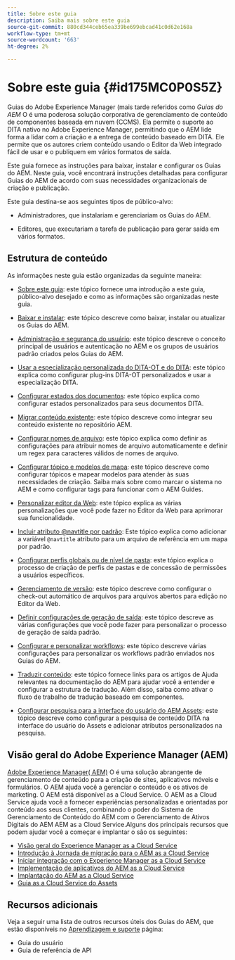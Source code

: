 ```yaml
---
title: Sobre este guia
description: Saiba mais sobre este guia
source-git-commit: 880cd344ceb65ea339be699ebcad41c0d62e168a
workflow-type: tm+mt
source-wordcount: '663'
ht-degree: 2%

---
```


# Sobre este guia {#id175MC0P0S5Z}

Guias do Adobe Experience Manager \(mais tarde referidos como *Guias do AEM* O é uma poderosa solução corporativa de gerenciamento de conteúdo de componentes baseada em nuvem \(CCMS\). Ela permite o suporte ao DITA nativo no Adobe Experience Manager, permitindo que o AEM lide forma a lidar com a criação e a entrega de conteúdo baseado em DITA. Ele permite que os autores criem conteúdo usando o Editor da Web integrado fácil de usar e o publiquem em vários formatos de saída.

Este guia fornece as instruções para baixar, instalar e configurar os Guias do AEM. Neste guia, você encontrará instruções detalhadas para configurar Guias do AEM de acordo com suas necessidades organizacionais de criação e publicação.

Este guia destina-se aos seguintes tipos de público-alvo:

- Administradores, que instalariam e gerenciariam os Guias do AEM.

- Editores, que executariam a tarefa de publicação para gerar saída em vários formatos.


## Estrutura de conteúdo

As informações neste guia estão organizadas da seguinte maneira:

- [Sobre este guia](#id175MC0P0S5Z): este tópico fornece uma introdução a este guia, público-alvo desejado e como as informações são organizadas neste guia.

- [Baixar e instalar](download-install.md#): este tópico descreve como baixar, instalar ou atualizar os Guias do AEM.

- [Administração e segurança do usuário](user-admin-sec.md#): este tópico descreve o conceito principal de usuários e autenticação no AEM e os grupos de usuários padrão criados pelos Guias do AEM.

- [Usar a especialização personalizada do DITA-OT e do DITA](dita-ot-specialization.md#): este tópico explica como configurar plug-ins DITA-OT personalizados e usar a especialização DITA.

- [Configurar estados dos documentos](customize-doc-state.md#): este tópico explica como configurar estados personalizados para seus documentos DITA.

- [Migrar conteúdo existente](migrate-content.md#): este tópico descreve como integrar seu conteúdo existente no repositório AEM.

- [Configurar nomes de arquivo](conf-file-names.md#): este tópico explica como definir as configurações para atribuir nomes de arquivo automaticamente e definir um regex para caracteres válidos de nomes de arquivo.

- [Configurar tópico e modelos de mapa](conf-template-tags.md#): este tópico descreve como configurar tópicos e mapear modelos para atender às suas necessidades de criação. Saiba mais sobre como marcar o sistema no AEM e como configurar tags para funcionar com o AEM Guides.

- [Personalizar editor da Web](conf-web-editor.md#): este tópico explica as várias personalizações que você pode fazer no Editor da Web para aprimorar sua funcionalidade.

- [Incluir atributo @navtitle por padrão](auto-add-navtitle.md#): Este tópico explica como adicionar a variável `@navtitle` atributo para um arquivo de referência em um mapa por padrão.

- [Configurar perfis globais ou de nível de pasta](conf-folder-level.md#): este tópico explica o processo de criação de perfis de pastas e de concessão de permissões a usuários específicos.

- [Gerenciamento de versão](version-management.md#): este tópico descreve como configurar o check-out automático de arquivos para arquivos abertos para edição no Editor da Web.

- [Definir configurações de geração de saída](conf-output-generation.md#): este tópico descreve as várias configurações que você pode fazer para personalizar o processo de geração de saída padrão.

- [Configurar e personalizar workflows](customize-workflows.md#): este tópico descreve várias configurações para personalizar os workflows padrão enviados nos Guias do AEM.

- [Traduzir conteúdo](translation.md#): este tópico fornece links para os artigos de Ajuda relevantes na documentação do AEM para ajudar você a entender e configurar a estrutura de tradução. Além disso, saiba como ativar o fluxo de trabalho de tradução baseado em componentes.

- [Configurar pesquisa para a interface do usuário do AEM Assets](conf-dita-search.md#): este tópico descreve como configurar a pesquisa de conteúdo DITA na interface do usuário do Assets e adicionar atributos personalizados na pesquisa.


## Visão geral do Adobe Experience Manager \(AEM\)

[Adobe Experience Manager\( AEM\)](https://business.adobe.com/products/experience-manager/adobe-experience-manager.html) O é uma solução abrangente de gerenciamento de conteúdo para a criação de sites, aplicativos móveis e formulários. O AEM ajuda você a gerenciar o conteúdo e os ativos de marketing. O AEM está disponível as a Cloud Service. O AEM as a Cloud Service ajuda você a fornecer experiências personalizadas e orientadas por conteúdo aos seus clientes, combinando o poder do Sistema de Gerenciamento de Conteúdo do AEM com o Gerenciamento de Ativos Digitais do AEM AEM as a Cloud Service.Alguns dos principais recursos que podem ajudar você a começar e implantar o são os seguintes:

- [Visão geral do Experience Manager as a Cloud Service](https://experienceleague.adobe.com/docs/experience-manager-cloud-service/content/home.html?lang=en)
- [Introdução à Jornada de migração para o AEM as a Cloud Service](https://experienceleague.adobe.com/docs/experience-manager-cloud-service/content/migration-journey/getting-started.html?lang=en)
- [Iniciar integração com o Experience Manager as a Cloud Service](https://experienceleague.adobe.com/docs/experience-manager-cloud-service/content/onboarding/home.html?lang=enhttps://experienceleague.adobe.com/docs/experience-manager-cloud-service/moving/home.html?lang=en)
- [Implementação de aplicativos do AEM as a Cloud Service](https://experienceleague.adobe.com/docs/experience-manager-cloud-service/implementing/home.html?lang=en)
- [Implantação do AEM as a Cloud Service](https://experienceleague.adobe.com/docs/experience-manager-cloud-service/content/implementing/deploying/overview.html?lang=en)
- [Guia as a Cloud Service do Assets](https://experienceleague.adobe.com/docs/experience-manager-cloud-service/content/assets/home.html?lang=pt-BR)

## Recursos adicionais

Veja a seguir uma lista de outros recursos úteis dos Guias do AEM, que estão disponíveis no [Aprendizagem e suporte](https://helpx.adobe.com/support/xml-documentation-for-experience-manager.html) página:

- Guia do usuário
- Guia de referência de API

